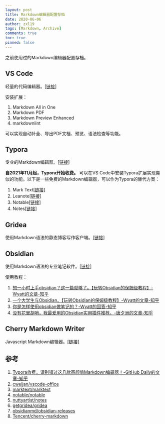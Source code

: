 ```yaml
---
layout: post
title: Markdown编辑器配置存档
date: 2020-06-06
author: zxl19
tags: [Markdown, Archive]
comments: true
toc: true
pinned: false
---
```


之前使用过的Markdown编辑器配置存档。

<!-- more -->

## VS Code

轻量的代码编辑器。[[链接]](https://code.visualstudio.com)

安装扩展：

1. Markdown All in One
2. Markdown PDF
3. Markdown Preview Enhanced
4. markdownlint

可以实现自动补全、导出PDF文档、预览、语法检查等功能。

## Typora

专业的Markdown编辑器。[[链接]](https://typora.io)

**自2021年11月起，Typora开始收费。** 可以在VS Code中安装Typora扩展实现类似的功能。以下是一些免费的Markdown编辑器，可以作为Typora的替代方案：

1. Mark Text[[链接]](https://github.com/marktext/marktext)
2. Leanote[[链接]](https://github.com/leanote/leanote)
3. Notable[[链接]](https://notable.app)
4. Notes[[链接]](https://www.get-notes.com)

## Gridea

使用Markdown语法的静态博客写作客户端。[[链接]](https://gridea.dev)

## Obsidian

使用Markdown语法的专业笔记软件。[[链接]](https://obsidian.md)

使用教程：

1. [想一小时上手obsidian？这一篇就够了。【玩转Obsidian的保姆级教程】-Wyatt的文章-知乎](https://zhuanlan.zhihu.com/p/428519519)
2. [一个大学生与Obsidian。【玩转Obsidian的保姆级教程】-Wyatt的文章-知乎](https://zhuanlan.zhihu.com/p/409095645)
3. [你是怎样使用obsidian做笔记的？-Wyatt的回答-知乎](https://www.zhihu.com/question/412868038/answer/2447812348)
4. [没有花里胡哨，我最爱用的Obsidian实用插件推荐。-唐夕洲的文章-知乎](https://zhuanlan.zhihu.com/p/491766682)

## Cherry Markdown Writer

Javascript Markdown编辑器。[[链接]](https://github.com/Tencent/cherry-markdown)

## 参考

1. [Typora收费，请别错过这几款高颜值Markdown编辑器！-GitHub Daily的文章-知乎](https://zhuanlan.zhihu.com/p/450104097)
2. [cweijan/vscode-office](https://github.com/cweijan/vscode-office)
3. [marktext/marktext](https://github.com/marktext/marktext)
4. [notable/notable](https://github.com/notable/notable)
5. [nuttyartist/notes](https://github.com/nuttyartist/notes)
6. [getgridea/gridea](https://github.com/getgridea/gridea)
7. [obsidianmd/obsidian-releases](https://github.com/obsidianmd/obsidian-releases)
8. [Tencent/cherry-markdown](https://github.com/Tencent/cherry-markdown)
